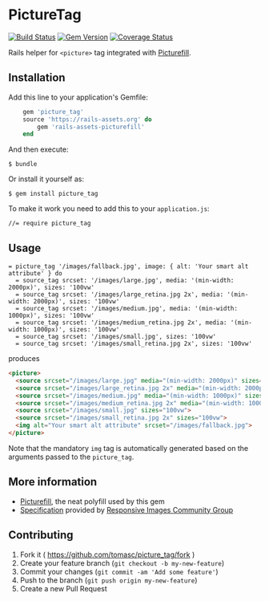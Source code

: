 # PictureTag

[![Build Status](https://travis-ci.org/tomasc/picture_tag.svg)](https://travis-ci.org/tomasc/picture_tag) [![Gem Version](https://badge.fury.io/rb/picture_tag.svg)](http://badge.fury.io/rb/picture_tag) [![Coverage Status](https://img.shields.io/coveralls/tomasc/picture_tag.svg)](https://coveralls.io/r/tomasc/picture_tag)

Rails helper for `<picture>` tag integrated with [Picturefill](http://scottjehl.github.io/picturefill/).

## Installation

Add this line to your application's Gemfile:

```ruby
    gem 'picture_tag'
    source 'https://rails-assets.org' do
        gem 'rails-assets-picturefill'
    end
```

And then execute:

    $ bundle

Or install it yourself as:

    $ gem install picture_tag

To make it work you need to add this to your `application.js`:

    //= require picture_tag

## Usage

```Slim
= picture_tag '/images/fallback.jpg', image: { alt: 'Your smart alt attribute' } do
  = source_tag srcset: '/images/large.jpg', media: '(min-width: 2000px)', sizes: '100vw'
  = source_tag srcset: '/images/large_retina.jpg 2x', media: '(min-width: 2000px)', sizes: '100vw'
  = source_tag srcset: '/images/medium.jpg', media: '(min-width: 1000px)', sizes: '100vw'
  = source_tag srcset: '/images/medium_retina.jpg 2x', media: '(min-width: 1000px)', sizes: '100vw'
  = source_tag srcset: '/images/small.jpg', sizes: '100vw'
  = source_tag srcset: '/images/small_retina.jpg 2x', sizes: '100vw'
```

produces

```HTML
<picture>
  <source srcset="/images/large.jpg" media="(min-width: 2000px)" sizes="100vw">
  <source srcset="/images/large_retina.jpg 2x" media="(min-width: 2000px)" sizes="100vw">
  <source srcset="/images/medium.jpg" media="(min-width: 1000px)" sizes="100vw" >
  <source srcset="/images/medium_retina.jpg 2x" media="(min-width: 1000px)" sizes="100vw" >
  <source srcset="/images/small.jpg" sizes="100vw">
  <source srcset="/images/small_retina.jpg 2x" sizes="100vw">
  <img alt="Your smart alt attribute" srcset="/images/fallback.jpg">
</picture>
```

Note that the mandatory `img` tag is automatically generated based on the arguments passed to the `picture_tag`.

## More information

* [Picturefill](http://scottjehl.github.io/picturefill/), the neat polyfill used by this gem
* [Specification](http://picture.responsiveimages.org/) provided by [Responsive Images Community Group](http://responsiveimages.org)

## Contributing

1. Fork it ( https://github.com/tomasc/picture_tag/fork )
2. Create your feature branch (`git checkout -b my-new-feature`)
3. Commit your changes (`git commit -am 'Add some feature'`)
4. Push to the branch (`git push origin my-new-feature`)
5. Create a new Pull Request
